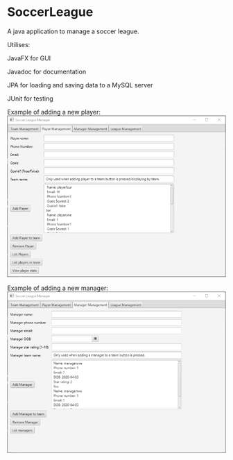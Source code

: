 # SoccerLeague
A java application to manage a soccer league.

Utilises:

JavaFX for GUI

Javadoc for documentation

JPA for loading and saving data to a MySQL server

JUnit for testing

Example of adding a new player:
<img src="https://raw.githubusercontent.com/SpellingEnthusiast/SoccerLeague/master/AddNewPlayer.png"></img>

Example of adding a new manager:
<img src="https://raw.githubusercontent.com/SpellingEnthusiast/SoccerLeague/master/AddNewManager.png"></img>
